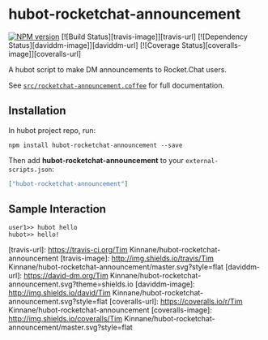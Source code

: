 # hubot-rocketchat-announcement
[![NPM version][npm-image]][npm-url] [![Build Status][travis-image]][travis-url] [![Dependency Status][daviddm-image]][daviddm-url] [![Coverage Status][coveralls-image]][coveralls-url]

A hubot script to make DM announcements to Rocket.Chat users.

See [`src/rocketchat-announcement.coffee`](src/rocketchat-announcement.coffee) for full documentation.

## Installation

In hubot project repo, run:

`npm install hubot-rocketchat-announcement --save`

Then add **hubot-rocketchat-announcement** to your `external-scripts.json`:

```json
["hubot-rocketchat-announcement"]
```

## Sample Interaction

```
user1>> hubot hello
hubot>> hello!
```

[npm-url]: https://npmjs.org/package/hubot-rocketchat-announcement
[npm-image]: http://img.shields.io/npm/v/hubot-rocketchat-announcement.svg?style=flat
[travis-url]: https://travis-ci.org/Tim Kinnane/hubot-rocketchat-announcement
[travis-image]: http://img.shields.io/travis/Tim Kinnane/hubot-rocketchat-announcement/master.svg?style=flat
[daviddm-url]: https://david-dm.org/Tim Kinnane/hubot-rocketchat-announcement.svg?theme=shields.io
[daviddm-image]: http://img.shields.io/david/Tim Kinnane/hubot-rocketchat-announcement.svg?style=flat
[coveralls-url]: https://coveralls.io/r/Tim Kinnane/hubot-rocketchat-announcement
[coveralls-image]: http://img.shields.io/coveralls/Tim Kinnane/hubot-rocketchat-announcement/master.svg?style=flat
